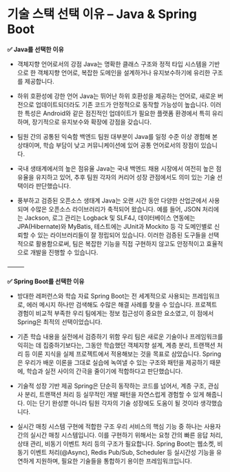 # 기술 스택 선택 이유 – Java & Spring Boot

**✅ Java를 선택한 이유**

- 객체지향 언어로서의 강점
Java는 명확한 클래스 구조와 정적 타입 시스템을 기반으로 한 객체지향 언어로, 복잡한 도메인을 설계하거나 유지보수하기에 유리한 구조를 제공합니다.

- 하위 호환성에 강한 언어
Java는 뛰어난 하위 호환성을 제공하는 언어로, 새로운 버전으로 업데이트되더라도 기존 코드가 안정적으로 동작할 가능성이 높습니다. 이러한 특성은 Android와 같은 점진적인 업데이트가 필요한 플랫폼 환경에서 특히 유리하며, 장기적으로 유지보수와 확장에 강점을 갖습니다.

- 팀원 간의 공통된 익숙함
백엔드 팀원 대부분이 Java를 일정 수준 이상 경험해 본 상태이며, 학습 부담이 낮고 커뮤니케이션에 있어 공통 언어로서의 장점이 있습니다.

- 국내 생태계에서의 높은 점유율
Java는 국내 백엔드 채용 시장에서 여전히 높은 점유율을 유지하고 있어, 추후 팀원 각자의 커리어 성장 관점에서도 의미 있는 기술 선택이라 판단했습니다.

- 풍부하고 검증된 오픈소스 생태계
Java는 오랜 시간 동안 다양한 산업군에서 사용되며 수많은 오픈소스 라이브러리가 축적되어 왔습니다.
예를 들어, JSON 처리에는 Jackson, 로그 관리는 Logback 및 SLF4J, 데이터베이스 연동에는 JPA(Hibernate)와 MyBatis, 테스트에는 JUnit과 Mockito 등 각 도메인별로 신뢰할 수 있는 라이브러리들이 잘 정립되어 있습니다.
이러한 검증된 도구들을 선택적으로 활용함으로써, 팀은 복잡한 기능을 직접 구현하지 않고도 안정적이고 효율적으로 개발을 진행할 수 있습니다.

⸻

**✅ Spring Boot를 선택한 이유**

- 방대한 레퍼런스와 학습 자료
Spring Boot는 전 세계적으로 사용되는 프레임워크로, 에러 메시지 하나만 검색해도 수많은 해결 사례를 찾을 수 있습니다.
프로젝트 경험이 비교적 부족한 우리 팀에게는 정보 접근성이 중요한 요소였고, 이 점에서 Spring은 최적의 선택이었습니다.

- 기존 학습 내용을 실전에서 검증하기 위함
우리 팀은 새로운 기술이나 프레임워크를 익히는 데 집중하기보다는, 그동안 학습했던 객체지향 설계, 계층 분리, 트랜잭션 처리 등 이론 지식을 실제 프로젝트에서 적용해보는 것을 목표로 삼았습니다.
Spring은 우리가 배운 이론을 그대로 실습에 녹여낼 수 있는 구조와 패턴을 제공하기 때문에, 학습과 실전 사이의 간극을 줄이기에 적합하다고 판단했습니다.

- 기술적 성장 기반 제공
Spring은 단순히 동작하는 코드를 넘어서, 계층 구조, 관심사 분리, 트랜잭션 처리 등 실무적인 개발 패턴을 자연스럽게 경험할 수 있게 해줍니다.
이는 단기 완성뿐 아니라 팀원 각자의 기술 성장에도 도움이 될 것이라 생각했습니다.

- 실시간 매칭 시스템 구현에 적합한 구조
우리 서비스의 핵심 기능 중 하나는 사용자 간의 실시간 매칭 시스템입니다.
이를 구현하기 위해서는 요청 간의 빠른 응답 처리, 상태 관리, 비동기 이벤트 처리 등의 구조가 필요합니다.
Spring Boot는 웹소켓, 비동기 이벤트 처리(@Async), Redis Pub/Sub, Scheduler 등 실시간성 기능을 유연하게 지원하며, 필요한 기술들을 통합하기 용이한 프레임워크입니다. 
